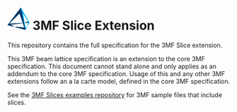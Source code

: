 # ![3mf logo](images/3mf_logo_50px.png) 3MF Slice Extension

This repository contains the full specification for the 3MF Slice extension.

This 3MF beam lattice specification is an extension to the core 3MF specification. This document cannot stand alone and only applies as an addendum to the core 3MF specification. Usage of this and any other 3MF extensions follow an a la carte model, defined in the core 3MF specification.

See the [3MF Slices examples repository](https://github.com/3MFConsortium/3mf-samples/tree/master/examples/slices) for 3MF sample files that include slices.